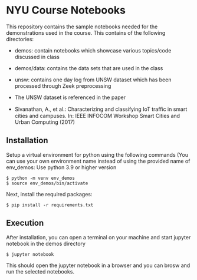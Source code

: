 # NYU Course Notebooks

This repository contains the sample notebooks needed for the demonstrations used in the course. 
This contains of the following directories: 

- demos: contain notebooks which showcase various topics/code discussed in class
- demos/data: contains the data sets that are used in the class
- unsw: contains one day log from UNSW dataset which has been processed through Zeek preprocessing

- The UNSW dataset is referenced in the paper
- Sivanathan, A., et al.: Characterizing and classifying IoT traﬃc in smart cities and campuses. In: IEEE INFOCOM Workshop Smart Cities and Urban Computing (2017)

## Installation


Setup a virtual environment for python using the following commands
(You can use your own environment name instead of using the provided name of env_demos: 
Use python 3.9 or higher version 

```
$ python -m venv env_demos
$ source env_demos/bin/activate
```

Next, install the required packages:
```
$ pip install -r requirements.txt
```

## Execution 
After installation, you can open a terminal on your machine and start jupyter notebook in the demos directory

```
$ jupyter notebook
```

This should open the jupyter notebook in a browser and you can brosw and run the selected notebooks. 

